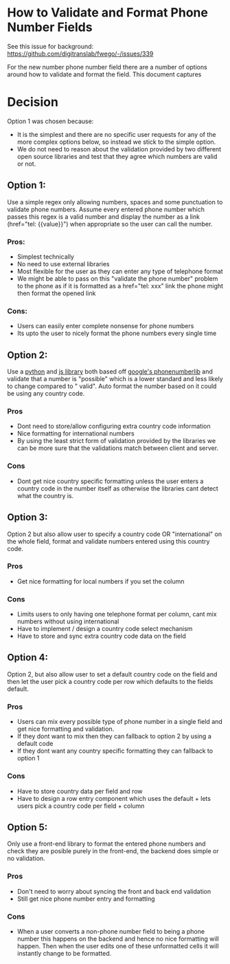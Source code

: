 # How to Validate and Format Phone Number Fields 

See this issue for background: https://github.com/digitranslab/fwego/-/issues/339

For the new number phone number field there are a number of options around how to
validate and format the field. This document captures

# Decision

Option 1 was chosen because:

-   It is the simplest and there are no specific user requests for any of the more complex
    options below, so instead we stick to the simple option.
-   We do not need to reason about the validation provided by two different open source
    libraries and test that they agree which numbers are valid or not.

## Option 1:

Use a simple regex only allowing numbers, spaces and some punctuation to validate phone
numbers. Assume every entered phone number which passes this regex is a valid number and
display the number as a link (href="tel: {{value}}")
when appropriate so the user can call the number.

### Pros:

-   Simplest technically
-   No need to use external libraries
-   Most flexible for the user as they can enter any type of telephone format
-   We might be able to pass on this "validate the phone number" problem to the phone as
    if it is formatted as a href="tel: xxx" link the phone might then format the opened
    link

### Cons:

-   Users can easily enter complete nonsense for phone numbers
-   Its upto the user to nicely format the phone numbers every single time

## Option 2:

Use a [python](https://github.com/daviddrysdale/python-phonenumbers)
and [js library](https://github.com/catamphetamine/libphonenumber-js) both based
off [google's phonenumberlib](https://github.com/google/libphonenumber) and validate
that a number is "possible" which is a lower standard and less likely to change compared
to "
valid". Auto format the number based on it could be using any country code.

### Pros

-   Dont need to store/allow configuring extra country code information
-   Nice formatting for international numbers
-   By using the least strict form of validation provided by the libraries we can be more
    sure that the validations match between client and server.

### Cons

-   Dont get nice country specific formatting unless the user enters a country code in the
    number itself as otherwise the libraries cant detect what the country is.

## Option 3:

Option 2 but also allow user to specify a country code OR "international" on the whole
field, format and validate numbers entered using this country code.

### Pros

-   Get nice formatting for local numbers if you set the column

### Cons

-   Limits users to only having one telephone format per column, cant mix numbers without
    using international
-   Have to implement / design a country code select mechanism
-   Have to store and sync extra country code data on the field

## Option 4:

Option 2, but also allow user to set a default country code on the field and then let
the user pick a country code per row which defaults to the fields default.

### Pros

-   Users can mix every possible type of phone number in a single field and get nice
    formatting and validation.
-   If they dont want to mix then they can fallback to option 2 by using a default code
-   If they dont want any country specific formatting they can fallback to option 1

### Cons

-   Have to store country data per field and row
-   Have to design a row entry component which uses the default + lets users pick a
    country code per field + column

## Option 5:

Only use a front-end library to format the entered phone numbers and check they are
posible purely in the front-end, the backend does simple or no validation.

### Pros

-   Don't need to worry about syncing the front and back end validation
-   Still get nice phone number entry and formatting

### Cons

-   When a user converts a non-phone number field to being a phone number this happens on
    the backend and hence no nice formatting will happen. Then when the user edits one
    of these unformatted cells it will instantly change to be formatted.
